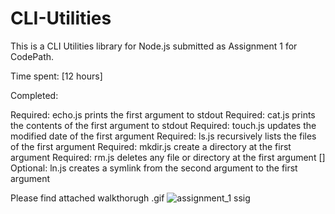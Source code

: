 # CLI-Utilities

This is a CLI Utilities library for Node.js submitted as Assignment 1 for CodePath.

Time spent: [12 hours]

Completed:

 Required: echo.js prints the first argument to stdout
 Required: cat.js prints the contents of the first argument to stdout
 Required: touch.js updates the modified date of the first argument
 Required: ls.js recursively lists the files of the first argument
 Required: mkdir.js create a directory at the first argument
 Required: rm.js deletes any file or directory at the first argument
[] Optional: ln.js creates a symlink from the second argument to the first argument


Please find attached walkthorugh .gif
![assignment_1](https://cloud.githubusercontent.com/assets/3597382/12126098/11637f68-b3a4-11e5-81a8-021b7b625b6b.gif)
ssig
